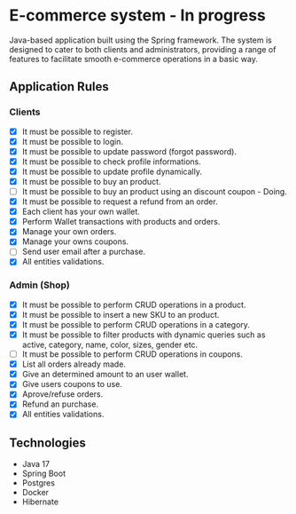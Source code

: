 # E-commerce system - In progress

Java-based application built using the Spring framework. The system is designed to cater to both clients and administrators, providing a range of features to facilitate smooth e-commerce operations in a basic way.

## Application Rules

### Clients

- [x] It must be possible to register.
- [x] It must be possible to login.
- [x] It must be possible to update password (forgot password).
- [x] It must be possible to check profile informations.
- [x] It must be possible to update profile dynamically.
- [x] It must be possible to buy an product.
- [ ] It must be possible to buy an product using an discount coupon - Doing.
- [x] It must be possible to request a refund from an order.
- [x] Each client has your own wallet.
- [x] Perform Wallet transactions with products and orders.
- [x] Manage your own orders.
- [x] Manage your owns coupons.
- [ ] Send user email after a purchase.
- [x] All entities validations.

### Admin (Shop)

- [x] It must be possible to perform CRUD operations in a product.
- [x] It must be possible to insert a new SKU to an product.
- [x] It must be possible to perform CRUD operations in a category.
- [x] It must be possible to filter products with dynamic queries such as active, category, name, color, sizes, gender etc.
- [ ] It must be possible to perform CRUD operations in coupons.
- [x] List all orders already made.
- [x] Give an determined amount to an user wallet.
- [x] Give users coupons to use.
- [x] Aprove/refuse orders.
- [x] Refund an purchase.
- [x] All entities validations.

## Technologies

- Java 17
- Spring Boot
- Postgres
- Docker
- Hibernate
